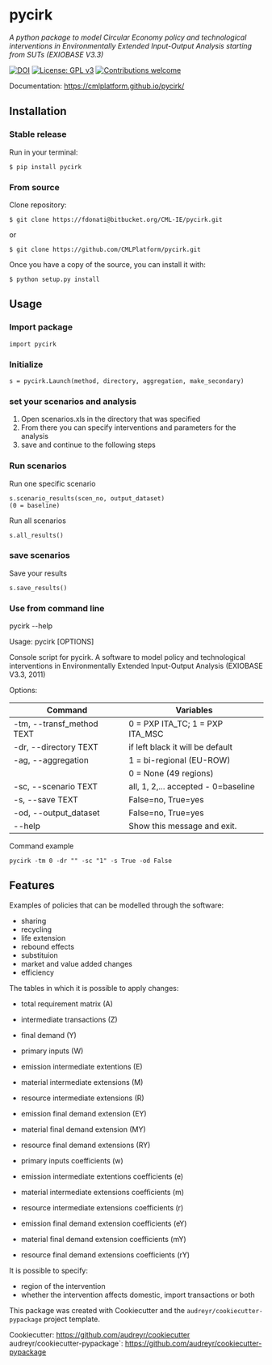 # pycirk

_A python package to model Circular Economy policy and technological interventions in Environmentally Extended Input-Output Analysis starting from SUTs (EXIOBASE V3.3)_

[![DOI](https://zenodo.org/badge/157891556.svg)](https://zenodo.org/badge/latestdoi/157891556)
[![License: GPL v3](https://img.shields.io/badge/License-GPL%20v3-blue.svg)](https://www.gnu.org/licenses/gpl-3.0)
[![Contributions welcome](https://img.shields.io/badge/contributions-welcome-brightgreen.svg)](resources/docs/CONTRIBUTING.md)

Documentation: https://cmlplatform.github.io/pycirk/

## Installation

### Stable release

Run in your terminal:

	$ pip install pycirk

### From source

Clone repository:

	$ git clone https://fdonati@bitbucket.org/CML-IE/pycirk.git
or

	$ git clone https://github.com/CMLPlatform/pycirk.git


Once you have a copy of the source, you can install it with:

    $ python setup.py install


## Usage

### Import package

	import pycirk

### Initialize

    s = pycirk.Launch(method, directory, aggregation, make_secondary)

### set your scenarios and analysis

1. Open scenarios.xls in the directory that was specified
2. From there you can specify interventions and parameters for the analysis
3. save and continue to the following steps

### Run scenarios

Run one specific scenario

    s.scenario_results(scen_no, output_dataset)
    (0 = baseline)

Run all scenarios

    s.all_results()

### save scenarios

Save your results

    s.save_results()


### Use from command line

pycirk --help

Usage: pycirk [OPTIONS]

Console script for pycirk. A software to model policy and technological
interventions in Environmentally Extended Input-Output Analysis (EXIOBASE
V3.3, 2011)

Options:

| Command                    | Variables                            |
|----------------------------|--------------------------------------|
|  -tm, --transf_method TEXT | 0 = PXP ITA_TC; 1 = PXP ITA_MSC      |
|  -dr, --directory TEXT     | if left black it will be default     |
|  -ag, --aggregation        | 1 = bi-regional (EU-ROW)             |
|                            | 0 = None (49 regions)                |
|  -sc, --scenario TEXT      | all, 1, 2,... accepted - 0=baseline  |
|  -s, --save TEXT           | False=no, True=yes                   |
|  -od, --output_dataset     | False=no, True=yes                   |
|  --help                    | Show this message and exit.          |


Command example

    pycirk -tm 0 -dr "" -sc "1" -s True -od False

## Features

Examples of policies that can be modelled through the software:

- sharing
- recycling
- life extension
- rebound effects
- substituion
- market and value added changes
- efficiency

The tables in which it is possible to apply changes:

- total requirement matrix (A)
- intermediate transactions (Z)
- final demand (Y)
- primary inputs (W)

- emission intermediate extentions (E)
- material intermediate extensions (M)
- resource intermediate extensions (R)
- emission final demand extension (EY)
- material final demand extension (MY)
- resource final demand extensions (RY)

- primary inputs coefficients (w)
- emission intermediate extentions coefficients (e)
- material intermediate extensions coefficients (m)
- resource intermediate extensions coefficients (r)
- emission final demand extension coefficients (eY)
- material final demand extension coefficients (mY)
- resource final demand extensions coefficients (rY)

It is possible to specify:

- region of the intervention
- whether the intervention affects domestic, import transactions or both


This package was created with Cookiecutter and the `audreyr/cookiecutter-pypackage` project template.

Cookiecutter: https://github.com/audreyr/cookiecutter
audreyr/cookiecutter-pypackage`: https://github.com/audreyr/cookiecutter-pypackage

